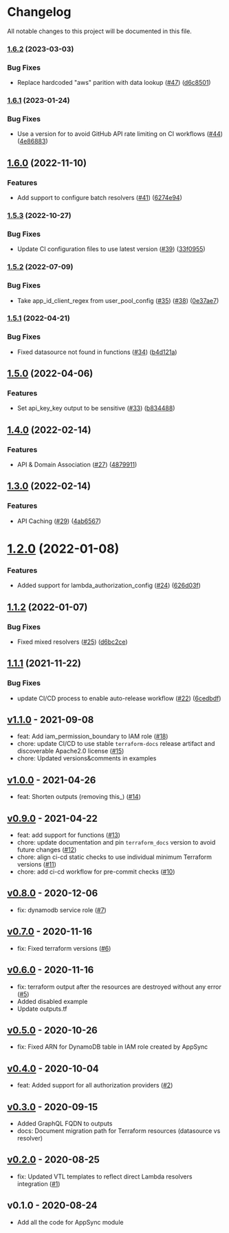 # Changelog

All notable changes to this project will be documented in this file.

### [1.6.2](https://github.com/terraform-aws-modules/terraform-aws-appsync/compare/v1.6.1...v1.6.2) (2023-03-03)


### Bug Fixes

* Replace hardcoded "aws" parition with data lookup ([#47](https://github.com/terraform-aws-modules/terraform-aws-appsync/issues/47)) ([d6c8501](https://github.com/terraform-aws-modules/terraform-aws-appsync/commit/d6c8501b8abd31576c3db4932fdbf99932ce3347))

### [1.6.1](https://github.com/terraform-aws-modules/terraform-aws-appsync/compare/v1.6.0...v1.6.1) (2023-01-24)


### Bug Fixes

* Use a version for  to avoid GitHub API rate limiting on CI workflows ([#44](https://github.com/terraform-aws-modules/terraform-aws-appsync/issues/44)) ([4e86883](https://github.com/terraform-aws-modules/terraform-aws-appsync/commit/4e86883e576edfb89765ba4c090ef1e6e550c780))

## [1.6.0](https://github.com/terraform-aws-modules/terraform-aws-appsync/compare/v1.5.3...v1.6.0) (2022-11-10)


### Features

* Add support to configure batch resolvers ([#41](https://github.com/terraform-aws-modules/terraform-aws-appsync/issues/41)) ([6274e94](https://github.com/terraform-aws-modules/terraform-aws-appsync/commit/6274e948d8a0054a063dfa7b0c5c69dec02fef26))

### [1.5.3](https://github.com/terraform-aws-modules/terraform-aws-appsync/compare/v1.5.2...v1.5.3) (2022-10-27)


### Bug Fixes

* Update CI configuration files to use latest version ([#39](https://github.com/terraform-aws-modules/terraform-aws-appsync/issues/39)) ([33f0955](https://github.com/terraform-aws-modules/terraform-aws-appsync/commit/33f0955391f2e88744ce4a3612233875b583e162))

### [1.5.2](https://github.com/terraform-aws-modules/terraform-aws-appsync/compare/v1.5.1...v1.5.2) (2022-07-09)


### Bug Fixes

* Take app_id_client_regex from user_pool_config ([#35](https://github.com/terraform-aws-modules/terraform-aws-appsync/issues/35)) ([#38](https://github.com/terraform-aws-modules/terraform-aws-appsync/issues/38)) ([0e37ae7](https://github.com/terraform-aws-modules/terraform-aws-appsync/commit/0e37ae758ca22f38e9a3d021451e29e92cb96eb7))

### [1.5.1](https://github.com/terraform-aws-modules/terraform-aws-appsync/compare/v1.5.0...v1.5.1) (2022-04-21)


### Bug Fixes

* Fixed datasource not found in functions ([#34](https://github.com/terraform-aws-modules/terraform-aws-appsync/issues/34)) ([b4d121a](https://github.com/terraform-aws-modules/terraform-aws-appsync/commit/b4d121afca2fe0347160a48d729c2b84698dc31b))

## [1.5.0](https://github.com/terraform-aws-modules/terraform-aws-appsync/compare/v1.4.0...v1.5.0) (2022-04-06)


### Features

* Set api_key_key output to be sensitive ([#33](https://github.com/terraform-aws-modules/terraform-aws-appsync/issues/33)) ([b834488](https://github.com/terraform-aws-modules/terraform-aws-appsync/commit/b834488c07e882d84766f0a06b052dcdf02f3372))

## [1.4.0](https://github.com/terraform-aws-modules/terraform-aws-appsync/compare/v1.3.0...v1.4.0) (2022-02-14)


### Features

* API & Domain Association ([#27](https://github.com/terraform-aws-modules/terraform-aws-appsync/issues/27)) ([4879911](https://github.com/terraform-aws-modules/terraform-aws-appsync/commit/487991160784d310de1ea4df9eaf9b32a07f0599))

## [1.3.0](https://github.com/terraform-aws-modules/terraform-aws-appsync/compare/v1.2.0...v1.3.0) (2022-02-14)


### Features

* API Caching ([#29](https://github.com/terraform-aws-modules/terraform-aws-appsync/issues/29)) ([4ab6567](https://github.com/terraform-aws-modules/terraform-aws-appsync/commit/4ab656775e6c9c2d8130a51e811cc1a332b639eb))

# [1.2.0](https://github.com/terraform-aws-modules/terraform-aws-appsync/compare/v1.1.2...v1.2.0) (2022-01-08)


### Features

* Added support for lambda_authorization_config ([#24](https://github.com/terraform-aws-modules/terraform-aws-appsync/issues/24)) ([626d03f](https://github.com/terraform-aws-modules/terraform-aws-appsync/commit/626d03fb5c25447cacc6a143384935c5d7409369))

## [1.1.2](https://github.com/terraform-aws-modules/terraform-aws-appsync/compare/v1.1.1...v1.1.2) (2022-01-07)


### Bug Fixes

* Fixed mixed resolvers ([#25](https://github.com/terraform-aws-modules/terraform-aws-appsync/issues/25)) ([d6bc2ce](https://github.com/terraform-aws-modules/terraform-aws-appsync/commit/d6bc2cebec4e0f495462a534fbf2c0d19363a266))

## [1.1.1](https://github.com/terraform-aws-modules/terraform-aws-appsync/compare/v1.1.0...v1.1.1) (2021-11-22)


### Bug Fixes

* update CI/CD process to enable auto-release workflow ([#22](https://github.com/terraform-aws-modules/terraform-aws-appsync/issues/22)) ([6cedbdf](https://github.com/terraform-aws-modules/terraform-aws-appsync/commit/6cedbdf0c1fe8051a90b7cbb4a0963c75dc26aba))

<a name="v1.1.0"></a>
## [v1.1.0] - 2021-09-08

- feat: Add iam_permission_boundary to IAM role ([#18](https://github.com/terraform-aws-modules/terraform-aws-appsync/issues/18))
- chore: update CI/CD to use stable `terraform-docs` release artifact and discoverable Apache2.0 license ([#15](https://github.com/terraform-aws-modules/terraform-aws-appsync/issues/15))
- chore: Updated versions&comments in examples


<a name="v1.0.0"></a>
## [v1.0.0] - 2021-04-26

- feat: Shorten outputs (removing this_) ([#14](https://github.com/terraform-aws-modules/terraform-aws-appsync/issues/14))


<a name="v0.9.0"></a>
## [v0.9.0] - 2021-04-22

- feat: add support for functions ([#13](https://github.com/terraform-aws-modules/terraform-aws-appsync/issues/13))
- chore: update documentation and pin `terraform_docs` version to avoid future changes ([#12](https://github.com/terraform-aws-modules/terraform-aws-appsync/issues/12))
- chore: align ci-cd static checks to use individual minimum Terraform versions ([#11](https://github.com/terraform-aws-modules/terraform-aws-appsync/issues/11))
- chore: add ci-cd workflow for pre-commit checks ([#10](https://github.com/terraform-aws-modules/terraform-aws-appsync/issues/10))


<a name="v0.8.0"></a>
## [v0.8.0] - 2020-12-06

- fix: dynamodb service role ([#7](https://github.com/terraform-aws-modules/terraform-aws-appsync/issues/7))


<a name="v0.7.0"></a>
## [v0.7.0] - 2020-11-16

- fix: Fixed terraform versions ([#6](https://github.com/terraform-aws-modules/terraform-aws-appsync/issues/6))


<a name="v0.6.0"></a>
## [v0.6.0] - 2020-11-16

- fix: terraform output after the resources are destroyed without any error ([#5](https://github.com/terraform-aws-modules/terraform-aws-appsync/issues/5))
- Added disabled example
- Update outputs.tf


<a name="v0.5.0"></a>
## [v0.5.0] - 2020-10-26

- fix: Fixed ARN for DynamoDB table in IAM role created by AppSync


<a name="v0.4.0"></a>
## [v0.4.0] - 2020-10-04

- feat: Added support for all authorization providers ([#2](https://github.com/terraform-aws-modules/terraform-aws-appsync/issues/2))


<a name="v0.3.0"></a>
## [v0.3.0] - 2020-09-15

- Added GraphQL FQDN to outputs
- docs: Document migration path for Terraform resources (datasource vs resolver)


<a name="v0.2.0"></a>
## [v0.2.0] - 2020-08-25

- fix: Updated VTL templates to reflect direct Lambda resolvers integration ([#1](https://github.com/terraform-aws-modules/terraform-aws-appsync/issues/1))


<a name="v0.1.0"></a>
## v0.1.0 - 2020-08-24

- Add all the code for AppSync module


[Unreleased]: https://github.com/terraform-aws-modules/terraform-aws-appsync/compare/v1.1.0...HEAD
[v1.1.0]: https://github.com/terraform-aws-modules/terraform-aws-appsync/compare/v1.0.0...v1.1.0
[v1.0.0]: https://github.com/terraform-aws-modules/terraform-aws-appsync/compare/v0.9.0...v1.0.0
[v0.9.0]: https://github.com/terraform-aws-modules/terraform-aws-appsync/compare/v0.8.0...v0.9.0
[v0.8.0]: https://github.com/terraform-aws-modules/terraform-aws-appsync/compare/v0.7.0...v0.8.0
[v0.7.0]: https://github.com/terraform-aws-modules/terraform-aws-appsync/compare/v0.6.0...v0.7.0
[v0.6.0]: https://github.com/terraform-aws-modules/terraform-aws-appsync/compare/v0.5.0...v0.6.0
[v0.5.0]: https://github.com/terraform-aws-modules/terraform-aws-appsync/compare/v0.4.0...v0.5.0
[v0.4.0]: https://github.com/terraform-aws-modules/terraform-aws-appsync/compare/v0.3.0...v0.4.0
[v0.3.0]: https://github.com/terraform-aws-modules/terraform-aws-appsync/compare/v0.2.0...v0.3.0
[v0.2.0]: https://github.com/terraform-aws-modules/terraform-aws-appsync/compare/v0.1.0...v0.2.0
